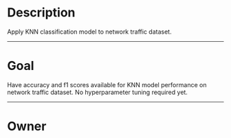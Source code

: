 # Description

Apply KNN classification model to network traffic dataset.

---

# Goal

Have accuracy and f1 scores available for KNN model performance
on network traffic dataset.  No hyperparameter tuning required yet.

---

# Owner
